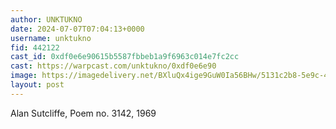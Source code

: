 ```yaml
---
author: UNKTUKNO
date: 2024-07-07T07:04:13+0000
username: unktukno
fid: 442122
cast_id: 0xdf0e6e90615b5587fbbeb1a9f6963c014e7fc2cc
cast: https://warpcast.com/unktukno/0xdf0e6e90
image: https://imagedelivery.net/BXluQx4ige9GuW0Ia56BHw/5131c2b8-5e9c-4f61-5045-e5f5d0b51500/original
layout: post
---
```

Alan Sutcliffe, Poem no. 3142, 1969  

<img src='https://imagedelivery.net/BXluQx4ige9GuW0Ia56BHw/5131c2b8-5e9c-4f61-5045-e5f5d0b51500/original' alt='' referrerpolicy='no-referrer'/>